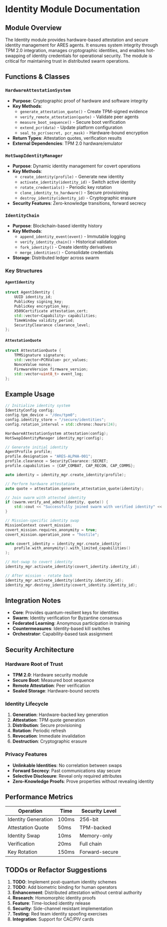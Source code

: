 # Identity Module Documentation

## Module Overview

The Identity module provides hardware-based attestation and secure identity management for ARES agents. It ensures system integrity through TPM 2.0 integration, manages cryptographic identities, and enables hot-swapping of identity credentials for operational security. The module is critical for maintaining trust in distributed swarm operations.

## Functions & Classes

### `HardwareAttestationSystem`
- **Purpose**: Cryptographic proof of hardware and software integrity
- **Key Methods**:
  - `generate_attestation_quote()` - Create TPM-signed evidence
  - `verify_remote_attestation(quote)` - Validate peer agents
  - `measure_boot_sequence()` - Secure boot verification
  - `extend_pcr(data)` - Update platform configuration
  - `seal_to_pcr(secret, pcr_mask)` - Hardware-bound encryption
- **Return Types**: Attestation quotes, verification results
- **External Dependencies**: TPM 2.0 hardware/emulator

### `HotSwapIdentityManager`
- **Purpose**: Dynamic identity management for covert operations
- **Key Methods**:
  - `create_identity(profile)` - Generate new identity
  - `activate_identity(identity_id)` - Switch active identity
  - `rotate_credentials()` - Periodic key rotation
  - `clone_identity_to_hardware()` - Secure provisioning
  - `destroy_identity(identity_id)` - Cryptographic erasure
- **Security Features**: Zero-knowledge transitions, forward secrecy

### `IdentityChain`
- **Purpose**: Blockchain-based identity history
- **Key Methods**:
  - `append_identity_event(event)` - Immutable logging
  - `verify_identity_chain()` - Historical validation
  - `fork_identity()` - Create identity derivatives
  - `merge_identities()` - Consolidate credentials
- **Storage**: Distributed ledger across swarm

### Key Structures

#### `AgentIdentity`
```cpp
struct AgentIdentity {
    UUID identity_id;
    PublicKey signing_key;
    PublicKey encryption_key;
    X509Certificate attestation_cert;
    std::vector<Capability> capabilities;
    TimeWindow validity_period;
    SecurityClearance clearance_level;
};
```

#### `AttestationQuote`
```cpp
struct AttestationQuote {
    TPMSignature signature;
    std::vector<PCRValue> pcr_values;
    NonceValue nonce;
    FirmwareVersion firmware_version;
    std::vector<uint8_t> event_log;
};
```

## Example Usage

```cpp
// Initialize identity system
IdentityConfig config;
config.tpm_device = "/dev/tpm0";
config.identity_store = "/secure/identities";
config.rotation_interval = std::chrono::hours(24);

HardwareAttestationSystem attestation(config);
HotSwapIdentityManager identity_mgr(config);

// Generate initial identity
AgentProfile profile;
profile.designation = "ARES-ALPHA-001";
profile.clearance = SecurityClearance::SECRET;
profile.capabilities = {CAP_COMBAT, CAP_RECON, CAP_COMMS};

auto identity = identity_mgr.create_identity(profile);

// Perform hardware attestation
auto quote = attestation.generate_attestation_quote(identity);

// Join swarm with attested identity
if (swarm.verify_and_admit(identity, quote)) {
    std::cout << "Successfully joined swarm with verified identity" << std::endl;
}

// Mission-specific identity swap
MissionContext covert_mission;
covert_mission.requires_anonymity = true;
covert_mission.operation_zone = "hostile";

auto covert_identity = identity_mgr.create_identity(
    profile.with_anonymity().with_limited_capabilities()
);

// Hot-swap to covert identity
identity_mgr.activate_identity(covert_identity.identity_id);

// After mission - rotate back
identity_mgr.activate_identity(identity.identity_id);
identity_mgr.destroy_identity(covert_identity.identity_id);
```

## Integration Notes

- **Core**: Provides quantum-resilient keys for identities
- **Swarm**: Identity verification for Byzantine consensus
- **Federated Learning**: Anonymous participation in training
- **Countermeasures**: Identity-based kill switches
- **Orchestrator**: Capability-based task assignment

## Security Architecture

### Hardware Root of Trust
- **TPM 2.0**: Hardware security module
- **Secure Boot**: Measured boot sequence
- **Remote Attestation**: Peer verification
- **Sealed Storage**: Hardware-bound secrets

### Identity Lifecycle
1. **Generation**: Hardware-backed key generation
2. **Attestation**: TPM quote generation
3. **Distribution**: Secure provisioning
4. **Rotation**: Periodic refresh
5. **Revocation**: Immediate invalidation
6. **Destruction**: Cryptographic erasure

### Privacy Features
- **Unlinkable Identities**: No correlation between swaps
- **Forward Secrecy**: Past communications stay secure
- **Selective Disclosure**: Reveal only required attributes
- **Zero-Knowledge Proofs**: Prove properties without revealing identity

## Performance Metrics

| Operation | Time | Security Level |
|-----------|------|----------------|
| Identity Generation | 100ms | 256-bit |
| Attestation Quote | 50ms | TPM-backed |
| Identity Swap | 10ms | Memory-only |
| Verification | 20ms | Full chain |
| Key Rotation | 150ms | Forward-secure |

## TODOs or Refactor Suggestions

1. **TODO**: Implement post-quantum identity schemes
2. **TODO**: Add biometric binding for human operators
3. **Enhancement**: Distributed attestation without central authority
4. **Research**: Homomorphic identity proofs
5. **Feature**: Time-locked identity release
6. **Security**: Side-channel resistant implementation
7. **Testing**: Red team identity spoofing exercises
8. **Integration**: Support for CAC/PIV cards